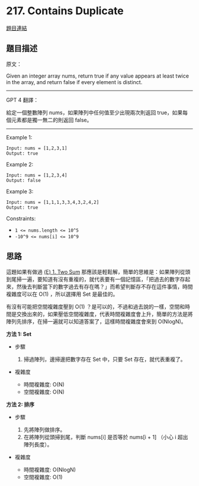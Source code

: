 # 217. Contains Duplicate

[題目連結](https://leetcode.com/problems/contains-duplicate/)

## 題目描述
原文：

Given an integer array nums, return true if any value appears at least twice in the array, and return false if every element is distinct.

----

GPT 4 翻譯：

給定一個整數陣列 nums，如果陣列中任何值至少出現兩次則返回 true，如果每個元素都是獨一無二的則返回 false。

----

Example 1:
```
Input: nums = [1,2,3,1]
Output: true
```

Example 2:
```
Input: nums = [1,2,3,4]
Output: false
```

Example 3:
```
Input: nums = [1,1,1,3,3,4,3,2,4,2]
Output: true
```


Constraints:

* `1 <= nums.length <= 10^5`
* `-10^9 <= nums[i] <= 10^9`

## 思路

這題如果有做過 [(E) 1. Two Sum](../1.%20Two%20Sum/) 那應該是輕鬆解，簡單的思維是：如果陣列從頭到尾掃一遍，要知道有沒有重複的，就代表要有一個記憶區，「把過去的數字存起來，然後去判斷當下的數字過去有存在嗎？」而希望判斷存不存在這件事情，時間複雜度可以在 O(1) ，所以選擇用 Set 是最佳的。

有沒有可能把空間複雜度壓到 O(1) ？是可以的，不過和過去說的一樣，空間和時間是交換出來的，如果壓低空間複雜度，代表時間複雜度會上升，簡單的方法是將陣列先排序，在掃一遍就可以知道答案了，這樣時間複雜度會來到 O(NlogN)。


**方法 1: Set**

* 步驟
    1. 掃過陣列，邊掃邊把數字存在 Set 中，只要 Set 存在，就代表重複了。

* 複雜度
    * 時間複雜度: O(N)
    * 空間複雜度: O(N)


**方法 2: 排序**

* 步驟
    1. 先將陣列做排序。
    2. 在將陣列從頭掃到尾，判斷 nums[i] 是否等於 nums[i + 1] （小心 i 超出陣列長度）。

* 複雜度
    * 時間複雜度: O(NlogN)
    * 空間複雜度: O(1)

